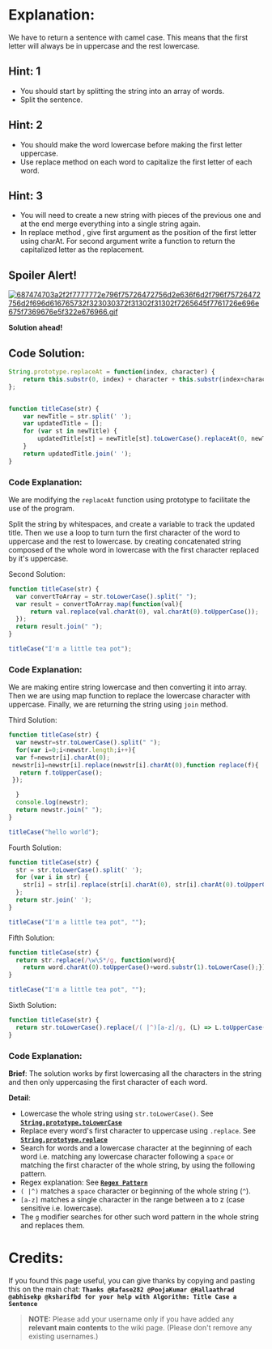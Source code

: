 # Explanation:
We have to return a sentence with camel case. This means that the first letter will always be in uppercase and the rest lowercase.

## Hint: 1
- You should start by splitting the string into an array of words.
- Split the sentence.

## Hint: 2
- You should make the word lowercase before making the first letter uppercase.
- Use replace method on each word to capitalize the first letter of each word.

## Hint: 3
- You will need to create a new string with pieces of the previous one and at the end merge everything into a single string again.
- In replace method , give first argument as the position of the first letter using charAt. For second argument write a function to return the capitalized letter as the replacement.

## Spoiler Alert!
[![687474703a2f2f7777772e796f75726472756d2e636f6d2f796f75726472756d2f696d616765732f323030372f31302f31302f7265645f7761726e696e675f7369676e5f322e676966.gif](https://files.gitter.im/FreeCodeCamp/Wiki/nlOm/thumb/687474703a2f2f7777772e796f75726472756d2e636f6d2f796f75726472756d2f696d616765732f323030372f31302f31302f7265645f7761726e696e675f7369676e5f322e676966.gif)](https://files.gitter.im/FreeCodeCamp/Wiki/nlOm/687474703a2f2f7777772e796f75726472756d2e636f6d2f796f75726472756d2f696d616765732f323030372f31302f31302f7265645f7761726e696e675f7369676e5f322e676966.gif)

**Solution ahead!**

## Code Solution:

```js
String.prototype.replaceAt = function(index, character) {
    return this.substr(0, index) + character + this.substr(index+character.length);
};


function titleCase(str) {
    var newTitle = str.split(' ');
    var updatedTitle = [];
    for (var st in newTitle) {
        updatedTitle[st] = newTitle[st].toLowerCase().replaceAt(0, newTitle[st].charAt(0).toUpperCase());
    }
    return updatedTitle.join(' ');
}
```

### Code Explanation:
We are modifying the `replaceAt` function using prototype to facilitate the use of the program.

Split the string by whitespaces, and create a variable to track the updated title. Then we use a loop to turn turn the first character of the word to uppercase and the rest to lowercase. by creating concatenated string composed of the whole word in lowercase with the first character replaced by it's uppercase.

Second Solution:

```js
function titleCase(str) {
  var convertToArray = str.toLowerCase().split(" ");
  var result = convertToArray.map(function(val){
      return val.replace(val.charAt(0), val.charAt(0).toUpperCase());
  });
  return result.join(" ");
}

titleCase("I'm a little tea pot");
```

### Code Explanation:
We are making entire string lowercase and then converting it into array. Then we are using map function to replace the lowercase character with uppercase. Finally, we are returning the string using `join` method.

Third Solution:

```js
function titleCase(str) {
  var newstr=str.toLowerCase().split(" ");
  for(var i=0;i<newstr.length;i++){
  var f=newstr[i].charAt(0);
 newstr[i]=newstr[i].replace(newstr[i].charAt(0),function replace(f){
   return f.toUpperCase();
 });

  }
  console.log(newstr);
  return newstr.join(" ");
}

titleCase("hello world");
```

Fourth Solution:

```js
function titleCase(str) {
  str = str.toLowerCase().split(' ');
  for (var i in str) {
    str[i] = str[i].replace(str[i].charAt(0), str[i].charAt(0).toUpperCase());
  };
  return str.join(' ');
}

titleCase("I'm a little tea pot", "");
```

Fifth Solution:

```js
function titleCase(str) {
  return str.replace(/\w\S*/g, function(word){
    return word.charAt(0).toUpperCase()+word.substr(1).toLowerCase();});
}

titleCase("I'm a little tea pot", "");
```

Sixth Solution:

```js
function titleCase(str) {
  return str.toLowerCase().replace(/( |^)[a-z]/g, (L) => L.toUpperCase());
}
```

### Code Explanation:
**Brief**: The solution works by first lowercasing all the characters in the string and then only uppercasing the first character of each word.

**Detail**:

- Lowercase the whole string using `str.toLowerCase()`. See  [**`String.prototype.toLowerCase`**](http://devdocs.io#q=js+String+toLowerCase)
- Replace every word's first character to uppercase using `.replace`. See  [**`String.prototype.replace`**](http://devdocs.io#q=js+String+replace)
- Search for words and a lowercase character at the beginning of each word i.e. matching any lowercase character following a `space` or matching the first character of the whole string, by using the following pattern.
- Regex explanation: See [**`Regex Pattern`**](http://regex101.com/)
 - `( |^)` matches a `space` character or beginning of the whole string (`^`).
 - `[a-z]` matches a single character in the range between a to z (case sensitive i.e. lowercase).
- The `g` modifier searches for other such word pattern in the whole string and replaces them.

# Credits:
If you found this page useful, you can give thanks by copying and pasting this on the main chat: **`Thanks @Rafase282 @PoojaKumar @Hallaathrad @abhisekp @ksharifbd for your help with Algorithm: Title Case a Sentence`**

> **NOTE:** Please add your username only if you have added any **relevant main contents** to the wiki page. (Please don't remove any existing usernames.)
